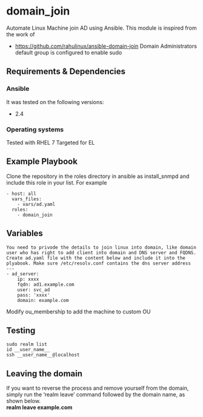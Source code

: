 # domain_join
Automate Linux Machine join AD using Ansible. This module is inspired from the work of 
  * https://github.com/rahulinux/ansible-domain-join 
Domain Administrators  default group is configured to enable sudo 

## Requirements & Dependencies

### Ansible
It was tested on the following versions:
 * 2.4


### Operating systems

Tested with RHEL 7
Targeted for EL 

## Example Playbook

Clone the repository in the roles directory in ansible as install_snmpd and include this role in your list.
For example

```
- host: all
  vars_files:
    - vars/ad.yaml
  roles:
    - domain_join
```

## Variables

```
You need to privode the details to join linux into domain, like domain user who has right to add client into domain and DNS server and FQDNS.
Create ad.yaml file with the content below and include it into the plyabook. Make sure /etc/resolv.conf contains the dns server address
---
- ad_server:
    ip: xxxx
    fqdn: ad1.example.com
    user: svc_ad
    pass: 'xxxx'
    domain: example.com
```
Modify ou_membership to add the machine to custom OU

## Testing 
```
sudo realm list
id __user_name__
ssh __user_name__@localhost
```

## Leaving the domain
If you want to reverse the process and remove yourself from the domain, simply run the ‘realm leave’ command followed by the domain name, as shown below. <br/>
**realm leave example.com**



